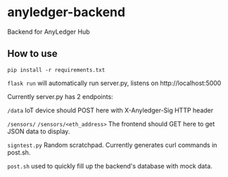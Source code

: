 # anyledger-backend
Backend for AnyLedger Hub

## How to use
`pip install -r requirements.txt`

`flask run` will automatically run server.py, listens on http://localhost:5000

Currently server.py has 2 endpoints:

`/data` IoT device should POST here with X-Anyledger-Sig HTTP header

`/sensors/`
`/sensors/<eth_address>` The frontend should GET here to get JSON data to display.

`signtest.py` Random scratchpad. Currently generates curl commands in post.sh.

`post.sh` used to quickly fill up the backend's database with mock data.